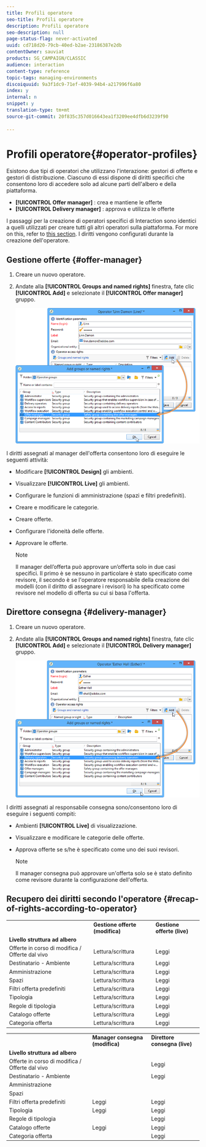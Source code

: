 ```yaml
---
title: Profili operatore
seo-title: Profili operatore
description: Profili operatore
seo-description: null
page-status-flag: never-activated
uuid: cd718d20-79cb-40ed-b2ae-23186387e2db
contentOwner: sauviat
products: SG_CAMPAIGN/CLASSIC
audience: interaction
content-type: reference
topic-tags: managing-environments
discoiquuid: 9a3f1dc9-71ef-4039-94b4-a217996f6a80
index: y
internal: n
snippet: y
translation-type: tm+mt
source-git-commit: 20f835c357d016643ea1f3209ee4dfb6d3239f90

---
```



# Profili operatore{#operator-profiles}

Esistono due tipi di operatori che utilizzano l&#39;interazione: gestori di offerte e gestori di distribuzione. Ciascuno di essi dispone di diritti specifici che consentono loro di accedere solo ad alcune parti dell&#39;albero e della piattaforma.

* **[!UICONTROL Offer manager]** : crea e mantiene le offerte
* **[!UICONTROL Delivery manager]** : approva e utilizza le offerte

I passaggi per la creazione di operatori specifici di Interaction sono identici a quelli utilizzati per creare tutti gli altri operatori sulla piattaforma. For more on this, refer to [this section](../../platform/using/access-management.md#creating-an-operator). I diritti vengono configurati durante la creazione dell&#39;operatore.

## Gestione offerte {#offer-manager}

1. Creare un nuovo operatore.
1. Andate alla **[!UICONTROL Groups and named rights]** finestra, fate clic **[!UICONTROL Add]** e selezionate il **[!UICONTROL Offer manager]** gruppo.

   ![](assets/offer_operators_create_001.png)

I diritti assegnati al manager dell&#39;offerta consentono loro di eseguire le seguenti attività:

* Modificare **[!UICONTROL Design]** gli ambienti.
* Visualizzare **[!UICONTROL Live]** gli ambienti.
* Configurare le funzioni di amministrazione (spazi e filtri predefiniti).
* Creare e modificare le categorie.
* Creare offerte.
* Configurare l&#39;idoneità delle offerte.
* Approvare le offerte.

   >[!NOTE]
   >
   >Il manager dell’offerta può approvare un’offerta solo in due casi specifici. Il primo è se nessuno in particolare è stato specificato come revisore, il secondo è se l&#39;operatore responsabile della creazione dei modelli (con il diritto di assegnare i revisori) lo ha specificato come revisore nel modello di offerta su cui si basa l&#39;offerta.

## Direttore consegna {#delivery-manager}

1. Creare un nuovo operatore.
1. Andate alla **[!UICONTROL Groups and named rights]** finestra, fate clic **[!UICONTROL Add]** e selezionate il **[!UICONTROL Delivery manager]** gruppo.

   ![](assets/offer_operators_create_002.png)

I diritti assegnati al responsabile consegna sono/consentono loro di eseguire i seguenti compiti:

* Ambienti **[!UICONTROL Live]** di visualizzazione.
* Visualizzare e modificare le categorie delle offerte.
* Approva offerte se s/he è specificato come uno dei suoi revisori.

   >[!NOTE]
   >
   >Il manager consegna può approvare un&#39;offerta solo se è stato definito come revisore durante la configurazione dell&#39;offerta.

## Recupero dei diritti secondo l&#39;operatore {#recap-of-rights-according-to-operator}

<table> 
 <tbody> 
  <tr> 
   <td> </td> 
   <td> <strong>Gestione offerte (modifica)</strong><br /> </td> 
   <td> <strong>Gestione offerte (live)</strong><br /> </td> 
  </tr> 
  <tr> 
   <td> <strong>Livello struttura ad albero</strong><br /> </td> 
   <td> </td> 
   <td> </td> 
  </tr> 
  <tr> 
   <td> Offerte in corso di modifica / Offerte dal vivo<br /> </td> 
   <td> Lettura/scrittura<br /> </td> 
   <td> Leggi<br /> </td> 
  </tr> 
  <tr> 
   <td> Destinatario - Ambiente<br /> </td> 
   <td> Lettura/scrittura<br /> </td> 
   <td> Leggi<br /> </td> 
  </tr> 
  <tr> 
   <td> Amministrazione<br /> </td> 
   <td> Lettura/scrittura<br /> </td> 
   <td> Leggi<br /> </td> 
  </tr> 
  <tr> 
   <td> Spazi<br /> </td> 
   <td> Lettura/scrittura<br /> </td> 
   <td> Leggi<br /> </td> 
  </tr> 
  <tr> 
   <td> Filtri offerta predefiniti<br /> </td> 
   <td> Lettura/scrittura<br /> </td> 
   <td> Leggi<br /> </td> 
  </tr> 
  <tr> 
   <td> Tipologia<br /> </td> 
   <td> Lettura/scrittura<br /> </td> 
   <td> Leggi<br /> </td> 
  </tr> 
  <tr> 
   <td> Regole di tipologia<br /> </td> 
   <td> Lettura/scrittura<br /> </td> 
   <td> Leggi<br /> </td> 
  </tr> 
  <tr> 
   <td> Catalogo offerte<br /> </td> 
   <td> Lettura/scrittura<br /> </td> 
   <td> Leggi<br /> </td> 
  </tr> 
  <tr> 
   <td> Categoria offerta<br /> </td> 
   <td> Lettura/scrittura<br /> </td> 
   <td> Leggi<br /> </td> 
  </tr> 
 </tbody> 
</table>

<table> 
 <tbody> 
  <tr> 
   <td> </td> 
   <td> <strong>Manager consegna (modifica)</strong><br /> </td> 
   <td> <strong>Direttore consegna (live)</strong><br /> </td> 
  </tr> 
  <tr> 
   <td> <strong>Livello struttura ad albero</strong><br /> </td> 
   <td> </td> 
   <td> </td> 
  </tr> 
  <tr> 
   <td> Offerte in corso di modifica / Offerte dal vivo<br /> </td> 
   <td> </td> 
   <td> Leggi<br /> </td> 
  </tr> 
  <tr> 
   <td> Destinatario - Ambiente<br /> </td> 
   <td> </td> 
   <td> Leggi<br /> </td> 
  </tr> 
  <tr> 
   <td> Amministrazione<br /> </td> 
   <td> </td> 
   <td> </td> 
  </tr> 
  <tr> 
   <td> Spazi<br /> </td> 
   <td> </td> 
   <td> </td> 
  </tr> 
  <tr> 
   <td> Filtri offerta predefiniti<br /> </td> 
   <td> Leggi<br /> </td> 
   <td> Leggi<br /> </td> 
  </tr> 
  <tr> 
   <td> Tipologia<br /> </td> 
   <td> Leggi<br /> </td> 
   <td> Leggi<br /> </td> 
  </tr> 
  <tr> 
   <td> Regole di tipologia<br /> </td> 
   <td> </td> 
   <td> Leggi<br /> </td> 
  </tr> 
  <tr> 
   <td> Catalogo offerte<br /> </td> 
   <td> Leggi<br /> </td> 
   <td> Leggi<br /> </td> 
  </tr> 
  <tr> 
   <td> Categoria offerta<br /> </td> 
   <td> </td> 
   <td> Leggi<br /> </td> 
  </tr> 
 </tbody> 
</table>

